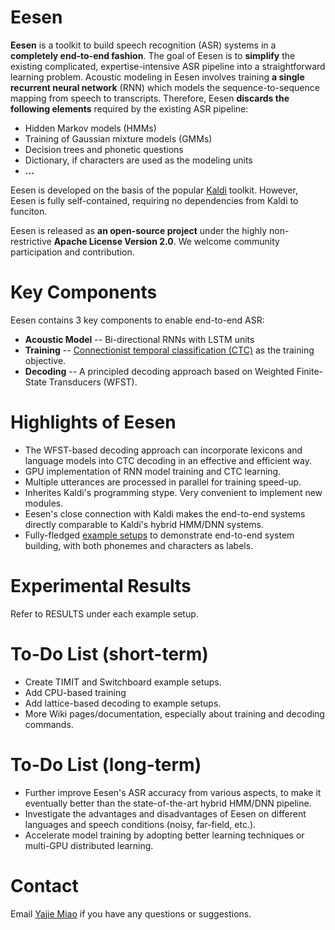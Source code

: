 # Eesen

**Eesen** is a toolkit to build speech recognition (ASR) systems in a **completely end-to-end fashion**. The goal of Eesen is to **simplify** the existing complicated, expertise-intensive ASR pipeline into a straightforward learning problem. Acoustic modeling in Eesen involves training **a single recurrent neural network** (RNN) which models the sequence-to-sequence mapping from speech to transcripts. Therefore, Eesen **discards the following elements** required by the existing ASR pipeline:

* Hidden Markov models (HMMs)
* Training of Gaussian mixture models (GMMs)
* Decision trees and phonetic questions
* Dictionary, if characters are used as the modeling units
* **...**

Eesen is developed on the basis of the popular [Kaldi](http://kaldi.sourceforge.net/) toolkit. However, Eesen is fully self-contained, requiring no dependencies from Kaldi to funciton. 

Eesen is released as **an open-source project** under the highly non-restrictive **Apache License Version 2.0**. We welcome community participation and contribution.


# Key Components

Eesen contains 3 key components to enable end-to-end ASR:
* **Acoustic Model** -- Bi-directional RNNs with LSTM units
* **Training**       -- [Connectionist temporal classification (CTC)](http://www.machinelearning.org/proceedings/icml2006/047_Connectionist_Tempor.pdf) as the training objective.
* **Decoding**       -- A principled decoding approach based on Weighted Finite-State Transducers (WFST).  

# Highlights of Eesen

* The WFST-based decoding approach can incorporate lexicons and language models into CTC decoding in an effective and efficient way. 
* GPU implementation of RNN model training and CTC learning.
* Multiple utterances are processed in parallel for training speed-up.
* Inherites Kaldi's programming stype. Very convenient to implement new modules. 
* Eesen's close connection with Kaldi makes the end-to-end systems directly comparable to Kaldi's hybrid HMM/DNN systems.
* Fully-fledged [example setups](https://github.com/yajiemiao/eesen/tree/master/asr_egs) to demonstrate end-to-end system building, with both phonemes and characters as labels.

# Experimental Results

Refer to RESULTS under each example setup.

# To-Do List (short-term)

* Create TIMIT and Switchboard example setups.
* Add CPU-based training
* Add lattice-based decoding to example setups.
* More Wiki pages/documentation, especially about training and decoding commands.

# To-Do List (long-term)

* Further improve Eesen's ASR accuracy from various aspects, to make it eventually better than the state-of-the-art hybrid HMM/DNN pipeline.
* Investigate the advantages and disadvantages of Eesen on different languages and speech conditions (noisy, far-field, etc.).
* Accelerate model training by adopting better learning techniques or multi-GPU distributed learning.

# Contact

Email [Yajie Miao](mailto:yajiemiao@gmail.com) if you have any questions or suggestions.

